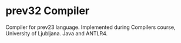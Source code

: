 # prev32 Compiler

Compiler for prev23 language. Implemented during Compilers course, University of Ljubljana. Java and ANTLR4.
